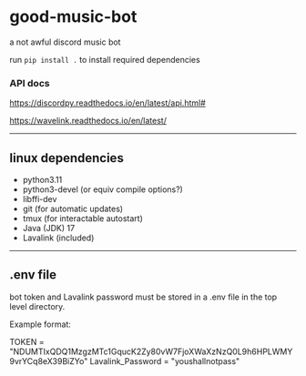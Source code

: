 # good-music-bot
a not awful discord music bot

run `pip install .` to install required dependencies

### API docs
https://discordpy.readthedocs.io/en/latest/api.html#

https://wavelink.readthedocs.io/en/latest/


--------------------------------------------------------

## linux dependencies ##

* python3.11
* python3-devel (or equiv compile options?)
* libffi-dev
* git (for automatic updates)
* tmux (for interactable autostart)
* Java (JDK) 17
* Lavalink (included)


--------------------------------------------------------

## .env file ##

bot token and Lavalink password must be stored in a .env file in the top level directory.

Example format:

TOKEN = "NDUMTIxQDQ1MzgzMTc1GqucK2Zy80vW7FjoXWaXzNzQ0L9h6HPLWMY9vrYCq8eX39BiZYo"
Lavalink_Password = "youshallnotpass"
